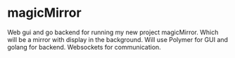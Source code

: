magicMirror
===========

Web gui and go backend for running my new project magicMirror. Which will be a mirror with display in the background. 
Will use Polymer for GUI and golang for backend. Websockets for communication. 
